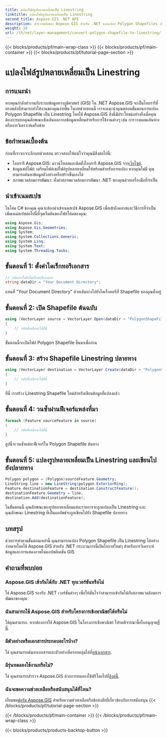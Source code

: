```yaml
---
title: แปลงไฟล์รูปหลายเหลี่ยมเป็น Linestring
linktitle: แปลงไฟล์รูปหลายเหลี่ยมเป็น Linestring
second_title: Aspose.GIS .NET API
description: สำรวจพลังของ Aspose.GIS สำหรับ .NET และแปลง Polygon Shapefiles เป็น Linestrings ได้อย่างง่ายดาย ส่งเสริมการพัฒนา GIS ของคุณวันนี้!
weight: 18
url: /th/net/layer-management/convert-polygon-shapefile-to-linestring/
---
```


{{< blocks/products/pf/main-wrap-class >}}
{{< blocks/products/pf/main-container >}}
{{< blocks/products/pf/tutorial-page-section >}}

# แปลงไฟล์รูปหลายเหลี่ยมเป็น Linestring

## การแนะนำ
หากคุณกำลังทำงานกับระบบข้อมูลทางภูมิศาสตร์ (GIS) ใน .NET Aspose.GIS จะเป็นไลบรารีที่ทรงพลังที่สามารถทำให้งานของคุณง่ายขึ้น ในบทช่วยสอนนี้ เราจะแนะนำคุณตลอดขั้นตอนการแปลง Polygon Shapefile เป็น Linestring โดยใช้ Aspose.GIS สิ่งนี้มีประโยชน์อย่างยิ่งเมื่อคุณต้องการแยกคุณลักษณะเชิงเส้นออกจากข้อมูลเหลี่ยมสำหรับการใช้งานต่างๆ เช่น การวางแผนเส้นทางหรือการวิเคราะห์เครือข่าย
## ข้อกำหนดเบื้องต้น
ก่อนที่เราจะเจาะลึกบทช่วยสอน ตรวจสอบให้แน่ใจว่าคุณมีสิ่งต่อไปนี้:
-  ไลบรารี Aspose.GIS: ดาวน์โหลดและติดตั้งไลบรารี Aspose.GIS จาก[เว็บไซต์](https://releases.aspose.com/gis/net/).
- ข้อมูลเชปไฟล์: เตรียมไฟล์เชปไฟล์รูปหลายเหลี่ยมให้พร้อมสำหรับการแปลง หากคุณไม่มี คุณสามารถค้นหาข้อมูลตัวอย่างหรือสร้างขึ้นเองได้
- สภาพแวดล้อมการพัฒนา: ตั้งค่าสภาพแวดล้อมการพัฒนา .NET ของคุณด้วยเครื่องมือที่จำเป็น
## นำเข้าเนมสเปซ
ในโค้ด C# ของคุณ คุณจะต้องนำเข้าเนมสเปซ Aspose.GIS เพื่อเข้าถึงคลาสและวิธีการที่จำเป็น เพิ่มเนมสเปซต่อไปนี้ที่จุดเริ่มต้นของไฟล์โค้ดของคุณ:
```csharp
using Aspose.Gis;
using Aspose.Gis.Geometries;
using System;
using System.Collections.Generic;
using System.Linq;
using System.Text;
using System.Threading.Tasks;
```
## ขั้นตอนที่ 1: ตั้งค่าไดเร็กทอรีเอกสาร
```csharp
// เส้นทางไปยังไดเร็กทอรีเอกสาร
string dataDir = "Your Document Directory";
```
แทนที่ "Your Document Directory" ด้วยเส้นทางไปยังไดเร็กทอรีที่ Shapefile ของคุณตั้งอยู่
## ขั้นตอนที่ 2: เปิด Shapefile ต้นฉบับ
```csharp
using (VectorLayer source = VectorLayer.Open(dataDir + "PolygonShapeFile.shp", Drivers.Shapefile))
{
    // รหัสที่เหลือจะไปที่นี่
}
```
ขั้นตอนนี้จะเปิดไฟล์ Polygon Shapefile ขึ้นมาเพื่ออ่าน
## ขั้นตอนที่ 3: สร้าง Shapefile Linestring ปลายทาง
```csharp
using (VectorLayer destination = VectorLayer.Create(dataDir + "PolygonShapeFileToLineShapeFile_out.shp", Drivers.Shapefile))
{
    // รหัสที่เหลือจะไปที่นี่
}
```
ที่นี่ เราสร้าง Linestring Shapefile ใหม่สำหรับเขียนข้อมูลที่แปลงแล้ว
## ขั้นตอนที่ 4: วนซ้ำผ่านฟีเจอร์แหล่งที่มา
```csharp
foreach (Feature sourceFeature in source)
{
    // รหัสที่เหลือจะไปที่นี่
}
```
ลูปนี้จะวนซ้ำแต่ละฟีเจอร์ใน Polygon Shapefile ต้นทาง
## ขั้นตอนที่ 5: แปลงรูปหลายเหลี่ยมเป็น Linestring และเขียนไปยังปลายทาง
```csharp
Polygon polygon = (Polygon)sourceFeature.Geometry;
LineString line = new LineString(polygon.ExteriorRing);
Feature destinationFeature = destination.ConstructFeature();
destinationFeature.Geometry = line;
destination.Add(destinationFeature);
```
ในขั้นตอนนี้ คุณลักษณะของรูปหลายเหลี่ยมแต่ละรายการจะถูกแปลงเป็น Linestring และคุณลักษณะ Linestring ที่เป็นผลลัพธ์จะถูกเขียนไปยัง Shapefile ปลายทาง
## บทสรุป
ด้วยการทำตามขั้นตอนเหล่านี้ คุณสามารถแปลง Polygon Shapefile เป็น Linestring ได้อย่างง่ายดายโดยใช้ Aspose.GIS สำหรับ .NET กระบวนการนี้เปิดโอกาสใหม่ๆ สำหรับการวิเคราะห์ข้อมูลและการแสดงภาพในแอปพลิเคชัน GIS

## คำถามที่พบบ่อย
### Aspose.GIS เข้ากันได้กับ .NET ทุกเวอร์ชันหรือไม่
ใช่ Aspose.GIS รองรับ .NET เวอร์ชันต่างๆ เพื่อให้มั่นใจว่าสามารถเข้ากันได้กับสภาพแวดล้อมการพัฒนาของคุณ
### ฉันสามารถใช้ Aspose.GIS สำหรับโครงการเชิงพาณิชย์ได้หรือไม่
 ใช่คุณสามารถ. หากต้องการใช้ Aspose.GIS ในโครงการเชิงพาณิชย์ โปรดพิจารณาซื้อใบอนุญาต[ที่นี่](https://purchase.aspose.com/buy).
### มีตัวอย่างหรือเอกสารประกอบอะไรบ้าง?
 ใช่ คุณสามารถค้นหาเอกสารและตัวอย่างที่ครอบคลุมได้ที่[หน้าเอกสาร](https://reference.aspose.com/gis/net/).
### มีรุ่นทดลองใช้งานหรือไม่?
 ใช่ คุณสามารถสำรวจ Aspose.GIS ด้วยการทดลองใช้ฟรีโดยไปที่[ลิงค์นี้](https://releases.aspose.com/).
### ฉันจะขอความช่วยเหลือหรือสนับสนุนได้ที่ไหน?
 เยี่ยมชม[ฟอรัม Aspose.GIS](https://forum.aspose.com/c/gis/33) สำหรับความช่วยเหลือหรือข้อสงสัยที่เกี่ยวข้องกับการสนับสนุน
{{< /blocks/products/pf/tutorial-page-section >}}

{{< /blocks/products/pf/main-container >}}
{{< /blocks/products/pf/main-wrap-class >}}

{{< blocks/products/products-backtop-button >}}
